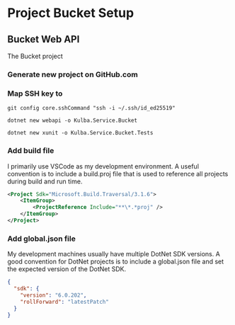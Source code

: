 # Project Bucket Setup

## Bucket Web API
The Bucket project 

### Generate new project on GitHub.com



### Map SSH key to 
```shell
git config core.sshCommand "ssh -i ~/.ssh/id_ed25519"
```


```shell
dotnet new webapi -o Kulba.Service.Bucket
```


```shell
dotnet new xunit -o Kulba.Service.Bucket.Tests
```

### Add build file
I primarily use VSCode as my development environment.  A useful convention is to include a build.proj file that is used to reference all projects during build and run time.
```xml
<Project Sdk="Microsoft.Build.Traversal/3.1.6">
    <ItemGroup>
        <ProjectReference Include="**\*.*proj" />
    </ItemGroup>
</Project>
```

### Add global.json file
My development machines usually have multiple DotNet SDK versions.  A good convention for DotNet projects is to include a global.json file and set the expected version of the DotNet SDK.
```json
{
  "sdk": {
    "version": "6.0.202",
    "rollForward": "latestPatch"
  }
}
```